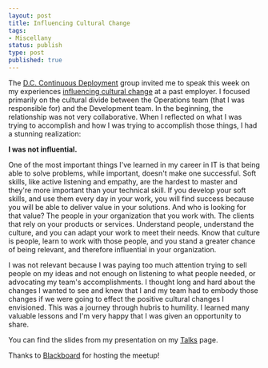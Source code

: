 ```yaml
---
layout: post
title: Influencing Cultural Change
tags:
- Miscellany
status: publish
type: post
published: true
---
```


The [D.C. Continuous Deployment](http://www.meetup.com/DC-continuous-delivery/) group invited me to speak this week on my
experiences [influencing cultural change](/talks/#influencing-cultural-change) at a past employer.  I focused primarily on
the cultural divide between the Operations team (that I was responsible for) and the Development team.  In the beginning, the
relationship was not very collaborative.  When I reflected on what I was trying to accomplish and how I was trying to accomplish
those things, I had a stunning realization:

**I was not influential.**

One of the most important things I've learned in my career in IT is that being able to solve problems, while important,
doesn't make one successful.  Soft skills, like active listening and empathy, are the hardest to master and they're more
important than your technical skill.  If you develop your soft skills, and use them every day in your work, you will find
success because you will be able to deliver value in your solutions.  And who is looking for that value?  The
people in your organization that you work with.  The clients that rely on your products or services.  Understand people,
understand the culture, and you can adapt your work to meet their needs.  Know that culture is people, learn to work with those
people, and you stand a greater chance of being relevant, and therefore influential in your organization.

I was not relevant because I was paying too much attention trying to sell people on my ideas and not enough on listening to what
people needed, or advocating my team's accomplishments.  I thought long and hard about the changes I wanted to see and knew that
I and my team had to embody those changes if we were going to effect the positive cultural changes I envisioned.  This was a
journey through hubris to humility.  I learned many valuable lessons and I'm very happy that I was given an opportunity to share.

You can find the slides from my presentation on my [Talks](/talks/#influencing-cultural-change) page.

Thanks to [Blackboard](http://www.blackboard.com/) for hosting the meetup!
